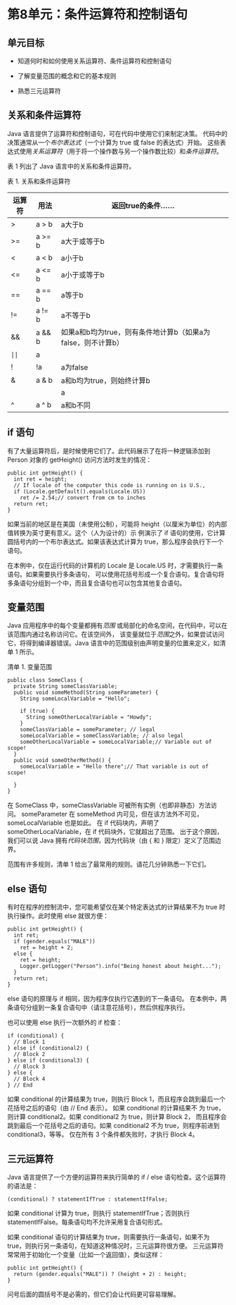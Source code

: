 # 第8单元：条件运算符和控制语句

## 单元目标

* 知道何时和如何使用关系运算符、条件运算符和控制语句

* 了解变量范围的概念和它的基本规则

* 熟悉三元运算符

## 关系和条件运算符

Java 语言提供了运算符和控制语句，可在代码中使用它们来制定决策。
代码中的决策通常从一个*布尔表达式*（一个计算为 true 或 false 的表达式）开始。
这些表达式使用*关系运算符*（用于将一个操作数与另一个操作数比较）和*条件运算符*。

表 1 列出了 Java 语言中的关系和条件运算符。

表 1. 关系和条件运算符

| 运算符 | 用法 | 返回true的条件…… |
| ------ | ------ | ------ |
| > | a > b | a大于b |
| >= | a >= b | a大于或等于b |
| < | a < b | a小于b |
| <= | a <= b | a小于或等于b |
| == | a == b | a等于b |
| != | a != b | a不等于b |
| && | a && b | 如果a和b均为true，则有条件地计算b（如果a为false，则不计算b） |
| <code>&#124;&#124;</code> | a || | a或b为true，则有条件地计算b（如果a为true，则不计算b） |
| ! | !a | a为false |
| & | a & b | a和b均为true，则始终计算b |
| | | a | b | 如果a或b为true，则始终计算b |
| ^ | a ^ b | a和b不同 |

## if 语句

有了大量运算符后，是时候使用它们了。此代码展示了在将一种逻辑添加到 Person 对象的 getHeight() 访问方法时发生的情况：

```
public int getHeight() {
  int ret = height;
  // If locale of the computer this code is running on is U.S.,
  if (Locale.getDefault().equals(Locale.US))
    ret /= 2.54;// convert from cm to inches
  return ret;
}
```

如果当前的地区是在美国（未使用公制），可能将 height（以厘米为单位）的内部值转换为英寸更有意义。这个（人为设计的）示
例演示了 if 语句的使用，它计算圆括号内的一个布尔表达式。如果该表达式计算为 true，那么程序会执行下一个语句。

在本例中，仅在运行代码的计算机的 Locale 是 Locale.US 时，才需要执行一条语句。如果需要执行多条语句，
可以使用花括号形成一个复合语句。复合语句将多条语句分组到一个中，而且复合语句也可以包含其他复合语句。

## 变量范围

Java 应用程序中的每个变量都拥有*范围* 或局部化的命名空间，在代码中，可以在该范围内通过名称访问它。在该空间外，
该变量就位于*范围*之外，如果尝试访问它，将得到编译器错误。Java 语言中的范围级别由声明变量的位置来定义，如清单 1 所示。

清单 1. 变量范围

```
public class SomeClass {
  private String someClassVariable;
  public void someMethod(String someParameter) {
    String someLocalVariable = "Hello";
 
    if (true) {
      String someOtherLocalVariable = "Howdy";
    }
    someClassVariable = someParameter; // legal
    someLocalVariable = someClassVariable; // also legal
    someOtherLocalVariable = someLocalVariable;// Variable out of scope!
  }
  public void someOtherMethod() {
    someLocalVariable = "Hello there";// That variable is out of scope!
 
  }
}
```

在 SomeClass 中，someClassVariable 可被所有实例（也即非静态）方法访问。
someParameter 在 someMethod 内可见，但在该方法外不可见，someLocalVariable 也是如此。
在 if 代码块内，声明了 someOtherLocalVariable，在 if 代码块外，它就超出了范围。
出于这个原因，我们可以说 Java 拥有*代码块范围*，因为代码块（由 { 和 } 限定）定义了范围边界。

范围有许多规则，清单 1 给出了最常用的规则。请花几分钟熟悉一下它们。

## else 语句

有时在程序的控制流中，您可能希望仅在某个特定表达式的计算结果不为 true 时执行操作。此时使用 else 就很方便：

```
public int getHeight() {
  int ret;
  if (gender.equals("MALE"))
    ret = height + 2;
  else {
    ret = height;
    Logger.getLogger("Person").info("Being honest about height...");
  }
  return ret;
}
```

else 语句的原理与 if 相同，因为程序仅执行它遇到的下一条语句。
在本例中，两条语句分组到一条复合语句中（请注意花括号），然后供程序执行。

也可以使用 else 执行一次额外的 if 检查：

```
if (conditional) {
  // Block 1
} else if (conditional2) {
  // Block 2
} else if (conditional3) {
  // Block 3
} else {
  // Block 4
} // End
```

如果 conditional 的计算结果为 true，则执行 Block 1，而且程序会跳到最后一个花括号之后的语句（由 // End 表示）。
如果 conditional 的计算结果不 为 true，则计算 conditional2。如果 conditional2 为 true，则计算 Block 2，
而且程序会跳到最后一个花括号之后的语句。如果 conditional2 不为 true，则程序前进到 conditional3，等等。
仅在所有 3 个条件都失败时，才执行 Block 4。

## 三元运算符

Java 语言提供了一个方便的运算符来执行简单的 if / else 语句检查。这个运算符的语法是：

```
(conditional) ? statementIfTrue : statementIfFalse;
```

如果 conditional 计算为 true，则执行 statementIfTrue；否则执行 statementIfFalse。每条语句均不允许采用复合语句形式。

如果 conditional 语句的计算结果为 true，则需要执行一条语句，如果不为 true，则执行另一条语句，在知道这种情况时，三元运算符很方便。
三元运算符常常用于初始化一个变量（比如一个返回值），类似这样：

```
public int getHeight() {
  return (gender.equals("MALE")) ? (height + 2) : height;
}
```

问号后面的圆括号不是必需的，但它们会让代码更可容易理解。









































